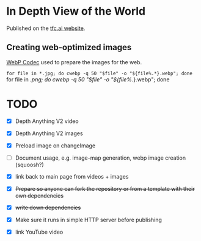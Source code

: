 # In Depth View of the World

Published on the [tfc.ai website](https://www.tfc.ai/depth-explorations.github.io/).

## Creating web-optimized images

[WebP Codec](https://developers.google.com/speed/webp/docs/using) used to prepare the images for the web.

`for file in *.jpg; do cwebp -q 50 "$file" -o "${file%.*}.webp"; done`
for file in *.png; do cwebp -q 50 "$file" -o "${file%.*}.webp"; done

# TODO
* [x] Depth Anything V2 video
* [x] Depth Anything V2 images
* [x] Preload image on changeImage
* [ ] Document usage, e.g. image-map generation, webp image creation (squoosh?)
* [x] link back to main page from videos + images
* [x] ~~Prepare so anyone can fork the repository or from a template with their own dependencies~~
* [x] ~~write down dependencies~~
* [x] Make sure it runs in simple HTTP server before publishing
* [x] link YouTube video


